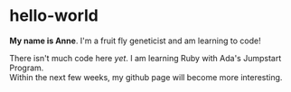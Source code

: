 # hello-world
<b>My name is Anne</b>.  I'm a fruit fly geneticist and am learning to code! 

There isn't much code here <i>yet</i>.  I am learning Ruby with Ada's Jumpstart Program.  
Within the next few weeks, my github page will become more interesting.

